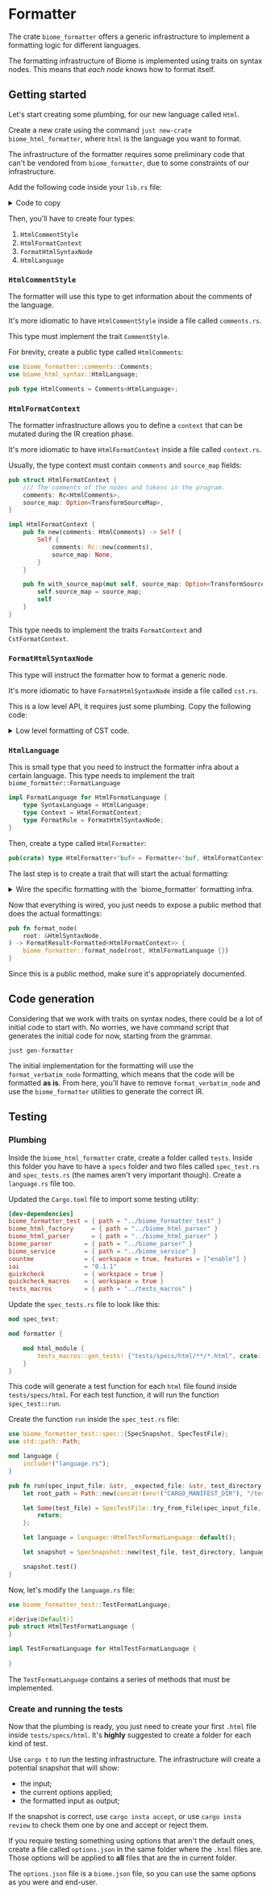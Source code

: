 # Formatter

The crate `biome_formatter` offers a generic infrastructure to implement a formatting logic for different languages.

The formatting infrastructure of Biome is implemented using traits on syntax nodes. This means that *each node* knows how to format itself.

## Getting started

Let's start creating some plumbing, for our new language called `Html`.

Create a new crate using the command `just new-crate biome_html_formatter`, where `html` is the language you want to format.

The infrastructure of the formatter requires some preliminary code that can't be vendored from `biome_formatter`, due to some constraints of our infrastructure.

Add the following code inside your `lib.rs` file:

<details>

<summary>Code to copy</summary>

```rust 

/// Used to get an object that knows how to format this object.
pub(crate) trait AsFormat<Context> {
    type Format<'a>: biome_formatter::Format<Context>
    where
        Self: 'a;

    /// Returns an object that is able to format this object.
    fn format(&self) -> Self::Format<'_>;
}

/// Implement [AsFormat] for references to types that implement [AsFormat].
impl<T, C> AsFormat<C> for &T
where
    T: AsFormat<C>,
{
    type Format<'a> = T::Format<'a> where Self: 'a;

    fn format(&self) -> Self::Format<'_> {
        AsFormat::format(&**self)
    }
}

/// Implement [AsFormat] for [SyntaxResult] where `T` implements [AsFormat].
///
/// Useful to format mandatory AST fields without having to unwrap the value first.
impl<T, C> AsFormat<C> for biome_rowan::SyntaxResult<T>
where
    T: AsFormat<C>,
{
    type Format<'a> = biome_rowan::SyntaxResult<T::Format<'a>> where Self: 'a;

    fn format(&self) -> Self::Format<'_> {
        match self {
            Ok(value) => Ok(value.format()),
            Err(err) => Err(*err),
        }
    }
}

/// Implement [AsFormat] for [Option] when `T` implements [AsFormat]
///
/// Allows to call format on optional AST fields without having to unwrap the field first.
impl<T, C> AsFormat<C> for Option<T>
where
    T: AsFormat<C>,
{
    type Format<'a> = Option<T::Format<'a>> where Self: 'a;

    fn format(&self) -> Self::Format<'_> {
        self.as_ref().map(|value| value.format())
    }
}

/// Used to convert this object into an object that can be formatted.
///
/// The difference to [AsFormat] is that this trait takes ownership of `self`.
pub(crate) trait IntoFormat<Context> {
    type Format: biome_formatter::Format<Context>;

    fn into_format(self) -> Self::Format;
}

impl<T, Context> IntoFormat<Context> for biome_rowan::SyntaxResult<T>
where
    T: IntoFormat<Context>,
{
    type Format = biome_rowan::SyntaxResult<T::Format>;

    fn into_format(self) -> Self::Format {
        self.map(IntoFormat::into_format)
    }
}

/// Implement [IntoFormat] for [Option] when `T` implements [IntoFormat]
///
/// Allows to call format on optional AST fields without having to unwrap the field first.
impl<T, Context> IntoFormat<Context> for Option<T>
where
    T: IntoFormat<Context>,
{
    type Format = Option<T::Format>;

    fn into_format(self) -> Self::Format {
        self.map(IntoFormat::into_format)
    }
}

/// Formatting specific [Iterator] extensions
pub(crate) trait FormattedIterExt {
    /// Converts every item to an object that knows how to format it.
    fn formatted<Context>(self) -> FormattedIter<Self, Self::Item, Context>
    where
        Self: Iterator + Sized,
        Self::Item: IntoFormat<Context>,
    {
        FormattedIter {
            inner: self,
            options: std::marker::PhantomData,
        }
    }
}

impl<I> FormattedIterExt for I where I: std::iter::Iterator {}

pub(crate) struct FormattedIter<Iter, Item, Context>
where
    Iter: Iterator<Item = Item>,
{
    inner: Iter,
    options: std::marker::PhantomData<Context>,
}

impl<Iter, Item, Context> std::iter::Iterator for FormattedIter<Iter, Item, Context>
where
    Iter: Iterator<Item = Item>,
    Item: IntoFormat<Context>,
{
    type Item = Item::Format;

    fn next(&mut self) -> Option<Self::Item> {
        Some(self.inner.next()?.into_format())
    }
}

impl<Iter, Item, Context> std::iter::FusedIterator for FormattedIter<Iter, Item, Context>
where
    Iter: std::iter::FusedIterator<Item = Item>,
    Item: IntoFormat<Context>,
{
}

impl<Iter, Item, Context> std::iter::ExactSizeIterator for FormattedIter<Iter, Item, Context>
where
    Iter: Iterator<Item = Item> + std::iter::ExactSizeIterator,
    Item: IntoFormat<Context>,
{
}
```
</details>


Then, you'll have to create four types:
1. `HtmlCommentStyle`
1. `HtmlFormatContext`
1. `FormatHtmlSyntaxNode` 
1. `HtmlLanguage`

### `HtmlCommentStyle`

The formatter will use this type to get information about the comments of the language.

It's more idiomatic to have `HtmlCommentStyle` inside a file called `comments.rs`.

This type must implement the trait `CommentStyle`.

For brevity, create a public type called `HtmlComments`:

```rust
use biome_formatter::comments::Comments;
use biome_html_syntax::HtmlLanguage;

pub type HtmlComments = Comments<HtmlLanguage>;
```

### `HtmlFormatContext`

The formatter infrastructure allows you to define a `context` that can be mutated during the IR creation phase.

It's more idiomatic to have `HtmlFormatContext` inside a file called `context.rs`.

Usually, the type context must contain `comments` and `source_map` fields:

```rust
pub struct HtmlFormatContext {
    /// The comments of the nodes and tokens in the program.
    comments: Rc<HtmlComments>,
    source_map: Option<TransformSourceMap>, 
}

impl HtmlFormatContext {
    pub fn new(comments: HtmlComments) -> Self {
        Self {
            comments: Rc::new(comments),
            source_map: None,
        }
    }

    pub fn with_source_map(mut self, source_map: Option<TransformSourceMap>) -> Self {
        self.source_map = source_map;
        self
    }
}
```

This type needs to implement the traits `FormatContext` and `CstFormatContext`.

### `FormatHtmlSyntaxNode`

This type will instruct the formatter how to format a generic node. 

It's more idiomatic to have `FormatHtmlSyntaxNode` inside a file called `cst.rs`.

This is a low level API, it requires just some plumbing. Copy the following code:

<details>

<summary>Low level formatting of CST code.</summary>

```rust
use crate::prelude::*;
use biome_formatter::{FormatOwnedWithRule, FormatRefWithRule, FormatResult};
use biome_html_syntax::{map_syntax_node, HtmlSyntaxNode};

#[derive(Debug, Copy, Clone, Default)]
pub struct FormatHtmlSyntaxNode;

impl FormatRule<HtmlSyntaxNode> for FormatHtmlSyntaxNode {
    type Context = HtmlFormatContext;

    fn fmt(&self, node: &HtmlSyntaxNode, f: &mut HtmlFormatter) -> FormatResult<()> {
        map_syntax_node!(node.clone(), node => node.format().fmt(f))
    }
}

impl AsFormat<HtmlFormatContext> for FormatHtmlSyntaxNode {
    type Format<'a> = FormatRefWithRule<'a, HtmlSyntaxNode, FormatHtmlSyntaxNode>;

    fn format(&self) -> Self::Format<'_> {
        FormatRefWithRule::new(self, FormatHtmlSyntaxNode)
    }
}

impl IntoFormat<HtmlFormatContext> for FormatHtmlSyntaxNode {
    type Format = FormatOwnedWithRule<HtmlSyntaxNode, FormatHtmlSyntaxNode>;

    fn into_format(self) -> Self::Format {
        FormatOwnedWithRule::new(self, FormatHtmlSyntaxNode)
    }
}
```
</details>


### `HtmlLanguage`

This is small type that you need to instruct the formatter infra about a certain language. This type needs to implement the trait `biome_formatter::FormatLanguage`

```rust
impl FormatLanguage for HtmlFormatLanguage {
    type SyntaxLanguage = HtmlLanguage;
    type Context = HtmlFormatContext;
    type FormatRule = FormatHtmlSyntaxNode;
}
```

Then, create a type called `HtmlFormatter`:

```rust
pub(crate) type HtmlFormatter<'buf> = Formatter<'buf, HtmlFormatContext>;
```

The last step is to create a trait that will start the actual formatting:

<details>

<summary>Wire the specific formatting with the `biome_formatter` formatting infra.</summary>

```rust
/// Format a [HtmlSyntaxNode]
pub(crate) trait FormatNodeRule<N>
where
    N: AstNode<Language = HtmlLanguage>,
{
    // this is the method that actually start the formatting
    fn fmt(&self, node: &N, f: &mut HtmlFormatter) -> FormatResult<()> {
        if self.is_suppressed(node, f) {
            return write!(f, [format_suppressed_node(node.syntax())]);
        }

        self.fmt_leading_comments(node, f)?;
        self.fmt_fields(node, f)?; 
        self.fmt_dangling_comments(node, f)?;
        self.fmt_trailing_comments(node, f)
    }

    fn fmt_fields(&self, node: &N, f: &mut HtmlFormatter) -> FormatResult<()>;

    /// Returns `true` if the node has a suppression comment and should use the same formatting as in the source document.
    fn is_suppressed(&self, node: &N, f: &HtmlFormatter) -> bool {
        f.context().comments().is_suppressed(node.syntax())
    }

    /// Formats the [leading comments](biome_formatter::comments#leading-comments) of the node.
    ///
    /// You may want to override this method if you want to manually handle the formatting of comments
    /// inside of the `fmt_fields` method or customize the formatting of the leading comments.
    fn fmt_leading_comments(&self, node: &N, f: &mut HtmlFormatter) -> FormatResult<()> {
        format_leading_comments(node.syntax()).fmt(f)
    }

    /// Formats the [dangling comments](biome_formatter::comments#dangling-comments) of the node.
    ///
    /// You should override this method if the node handled by this rule can have dangling comments because the
    /// default implementation formats the dangling comments at the end of the node, which isn't ideal but ensures that
    /// no comments are dropped.
    ///
    /// A node can have dangling comments if all its children are tokens or if all node childrens are optional.
    fn fmt_dangling_comments(&self, node: &N, f: &mut HtmlFormatter) -> FormatResult<()> {
        format_dangling_comments(node.syntax())
            .with_soft_block_indent()
            .fmt(f)
    }

    /// Formats the [trailing comments](biome_formatter::comments#trailing-comments) of the node.
    ///
    /// You may want to override this method if you want to manually handle the formatting of comments
    /// inside of the `fmt_fields` method or customize the formatting of the trailing comments.
    fn fmt_trailing_comments(&self, node: &N, f: &mut HtmlFormatter) -> FormatResult<()> {
        format_trailing_comments(node.syntax()).fmt(f)
    }
}
```
</details>


Now that everything is wired, you just needs to expose a public method that does the actual formattings:

```rust
pub fn format_node(
    root: &HtmlSyntaxNode,
) -> FormatResult<Formatted<HtmlFormatContext>> {
    biome_formatter::format_node(root, HtmlFormatLanguage {})
}
```

Since this is a public method, make sure it's appropriately documented.


## Code generation

Considering that we work with traits on syntax nodes, there could be a lot of initial code to start with. No worries, we have command script that generates the initial code for now, starting from the grammar.

```shell
just gen-formatter
```

The initial implementation for the formatting will use the `format_verbatim_node` formatting, which means that the code will be formatted **as is**. From here, you'll have to remove `format_verbatim_node` and use the `biome_formatter` utilities to generate the correct IR.

## Testing

### Plumbing

Inside the `biome_html_formatter` crate, create a folder called `tests`. Inside this folder you have to have a `specs` folder and two files called `spec_test.rs` and `spec_tests.rs` (the names aren't very important though). Create a `language.rs` file too.

Updated the `Cargo.toml` file to import some testing utility:

```toml
[dev-dependencies]
biome_formatter_test = { path = "../biome_formatter_test" }
biome_html_factory     = { path = "../biome_html_parser" }
biome_html_parser      = { path = "../biome_html_parser" }
biome_parser         = { path = "../biome_parser" }
biome_service        = { path = "../biome_service" }
countme              = { workspace = true, features = ["enable"] }
iai                  = "0.1.1"
quickcheck           = { workspace = true }
quickcheck_macros    = { workspace = true }
tests_macros         = { path = "../tests_macros" }
```

Update the `spec_tests.rs` file to look like this:

```rust
mod spec_test;

mod formatter {

    mod html_module {
        tests_macros::gen_tests! {"tests/specs/html/**/*.html", crate::spec_test::run, ""}
    }
}

```

This code will generate a test function for each `html` file found inside `tests/specs/html`. For each test function, it will run the function `spec_test::run`.

Create the function `run` inside the `spec_test.rs` file:

```rust
use biome_formatter_test::spec::{SpecSnapshot, SpecTestFile};
use std::path::Path;

mod language {
    include!("language.rs");
}

pub fn run(spec_input_file: &str, _expected_file: &str, test_directory: &str, _file_type: &str) {
    let root_path = Path::new(concat!(env!("CARGO_MANIFEST_DIR"), "/tests/specs/"));

    let Some(test_file) = SpecTestFile::try_from_file(spec_input_file, root_path) else {
        return;
    };

    let language = language::HtmlTestFormatLanguage::default();

    let snapshot = SpecSnapshot::new(test_file, test_directory, language, ());

    snapshot.test()
}
```

Now, let's modify the `language.rs` file:

```rust
use biome_formatter_test::TestFormatLanguage;

#[derive(Default)]
pub struct HtmlTestFormatLanguage {
}

impl TestFormatLanguage for HtmlTestFormatLanguage {
    
}
```

The `TestFormatLanguage` contains a series of methods that must be implemented.

### Create and running the tests

Now that the plumbing is ready, you just need to create your first `.html` file inside `tests/specs/html`. It's **highly** suggested to create a folder for each kind of test.

Use `cargo t` to run the testing infrastructure. The infrastructure will create a potential snapshot that will show:
- the input;
- the current options applied;
- the formatted input as output;

If the snapshot is correct, use `cargo insta accept`, or use `cargo insta review` to check them one by one and accept or reject them.

If you require testing something using options that aren't the default ones, create a file called `options.json` in the same folder where the `.html` files are. Those options will be applied to **all** files that are the in current folder.

The `options.json` file is a `biome.json` file, so you can use the same options as you were and end-user.